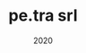 ---
title: "pe.tra srl"
category: "Website + Brand Identity"
link: "https://www.petragroup.it/"
date: "2020"
image: petra-website-webdesign-uidesign-frontend-development-wordpress-html-css-javascript-php.jpg
imageAlt: "davideallevi, digital designer, frontend developer, website, ui design, ux design, ui development, wordpress, cms"
---